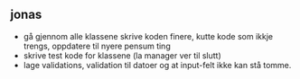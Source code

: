 



## jonas 
- gå gjennom alle klassene skrive koden finere, kutte kode som ikkje trengs, oppdatere til nyere pensum ting 
- skrive test kode for klassene (la manager ver til slutt)
- lage validations, validation til datoer og at input-felt ikke kan stå tomme. 

